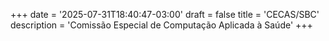 +++
date = '2025-07-31T18:40:47-03:00'
draft = false
title = 'CECAS/SBC'
description = 'Comissão Especial de Computação Aplicada à Saúde'
+++
